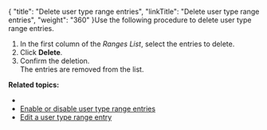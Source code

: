 {
    "title": "Delete user type range entries",
    "linkTitle": "Delete user type range entries",
    "weight": "360"
}Use the following procedure to delete user type range entries.

1.  In the first column of the *Ranges List*, select the entries to delete.
2.  Click **Delete**.
3.  Confirm the deletion.  
    The entries are removed from the list.

**Related topics:**

-   <a href="" class="MCXref xref"></a>
-   <a href="../t_st_enable_disable_user_type_range_entries" class="MCXref xref">Enable or disable user type range entries</a>
-   <a href="../t_st_edit_user_type_range_entry" class="MCXref xref">Edit a user type range entry</a>
